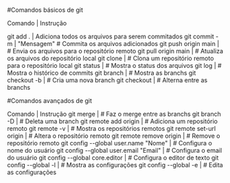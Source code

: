 #Comandos básicos de git

Comando | Instrução

git add . | Adiciona todos os arquivos para serem commitados
git commit -m | "Mensagem" # Commita os arquivos adicionados
git push origin main | # Envia os arquivos para o repositório remoto
git pull origin main | # Atualiza os arquivos do repositório local
git clone | # Clona um repositório remoto para o repositório local
git status | # Mostra o status dos arquivos
git log | # Mostra o histórico de commits
git branch | # Mostra as branchs
git checkout -b | # Cria uma nova branch
git checkout | # Alterna entre as branchs

#Comandos avançados de git

Comando | Instrução
git merge | # Faz o merge entre as branchs
git branch -D | # Deleta uma branch
git remote add origin | # Adiciona um repositório remoto
git remote -v | # Mostra os repositórios remotos
git remote set-url origin | # Altera o repositório remoto
git remote remove origin | # Remove o repositório remoto
git config --global user.name "Nome" | # Configura o nome do usuário
git config --global user.email "Email" | # Configura o email do usuário
git config --global core.editor | # Configura o editor de texto
git config --global -l | # Mostra as configurações
git config --global -e | # Edita as configurações